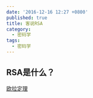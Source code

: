 ```yaml
---
date: '2016-12-16 12:27 +0800'
published: true
title: 客说RSA
category:
  - 密码学
tags:
  - 密码学
---
```

## RSA是什么？

[欧拉定理](http://www.befuncool.com/2016/12/16/2016-12-16-euler-function)
